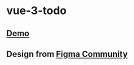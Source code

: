 # vue-3-todo

## [Demo](https://gavrushuk.github.io/vue-3-todo/)

## Design from [Figma Community](https://www.figma.com/community/)
